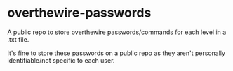 # overthewire-passwords
A public repo to store overthewire passwords/commands for each level in a .txt file.

It's fine to store these passwords on a public repo as they aren't personally identifiable/not specific to each user.
